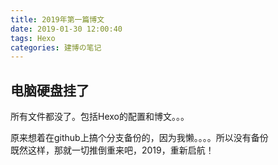 ```yaml
---
title: 2019年第一篇博文
date: 2019-01-30 12:00:40
tags: Hexo
categories: 建博の笔记
---
```


## 电脑硬盘挂了
所有文件都没了。包括Hexo的配置和博文。。。
<!--more-->  
原来想着在github上搞个分支备份的，因为我懒。。。。所以没有备份  
既然这样，那就一切推倒重来吧，2019，重新启航！
